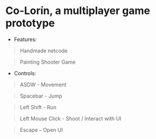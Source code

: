 # Co-Lorín, a multiplayer game prototype


* Features:

> Handmade netcode

> Painting Shooter Game 

* Controls:

> ASDW - Movement

> Spacebar - Jump

> Left Shift - Run

> Left Mouse Click - Shoot / Interact with UI

> Escape - Open UI

